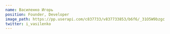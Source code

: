 ```yaml
---
name: Василенко Игорь
position: Founder, Developer
image_path: https://pp.userapi.com/c837733/v837733853/b6f6/_31O5W9bzgc.jpg
twitter: i_vasilenko
---
```

